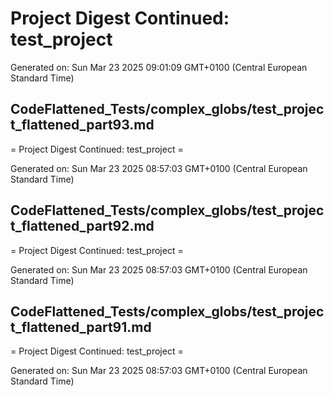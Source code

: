 # Project Digest Continued: test_project
Generated on: Sun Mar 23 2025 09:01:09 GMT+0100 (Central European Standard Time)


## CodeFlattened_Tests/complex_globs/test_project_flattened_part93.md <a id="test_project_flattened_part93_md"></a>

= Project Digest Continued: test_project =

Generated on: Sun Mar 23 2025 08:57:03 GMT+0100 (Central European Standard Time)
## CodeFlattened_Tests/complex_globs/test_project_flattened_part92.md <a id="test_project_flattened_part92_md"></a>

= Project Digest Continued: test_project =

Generated on: Sun Mar 23 2025 08:57:03 GMT+0100 (Central European Standard Time)
## CodeFlattened_Tests/complex_globs/test_project_flattened_part91.md <a id="test_project_flattened_part91_md"></a>

= Project Digest Continued: test_project =

Generated on: Sun Mar 23 2025 08:57:03 GMT+0100 (Central European Standard Time)